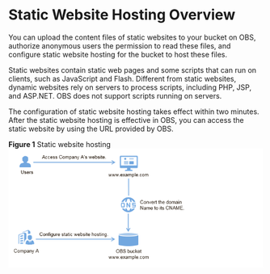# Static Website Hosting Overview<a name="en-us_topic_0066036537"></a>

You can upload the content files of static websites to your bucket on OBS, authorize anonymous users the permission to read these files, and configure static website hosting for the bucket to host these files.

Static websites contain static web pages and some scripts that can run on clients, such as JavaScript and Flash. Different from static websites, dynamic websites rely on servers to process scripts, including PHP, JSP, and ASP.NET. OBS does not support scripts running on servers.

The configuration of static website hosting takes effect within two minutes. After the static website hosting is effective in OBS, you can access the static website by using the URL provided by OBS.

**Figure  1**  Static website hosting<a name="fig4961082014460"></a>  
![](figures/static-website-hosting.png "static-website-hosting")

